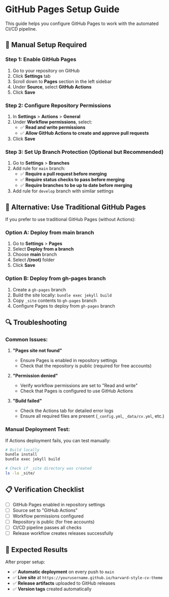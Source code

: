 # GitHub Pages Setup Guide

This guide helps you configure GitHub Pages to work with the automated CI/CD pipeline.

## 🔧 Manual Setup Required

### Step 1: Enable GitHub Pages

1. Go to your repository on GitHub
2. Click **Settings** tab
3. Scroll down to **Pages** section in the left sidebar
4. Under **Source**, select **GitHub Actions**
5. Click **Save**

### Step 2: Configure Repository Permissions

1. In **Settings** > **Actions** > **General**
2. Under **Workflow permissions**, select:
   - ✅ **Read and write permissions**
   - ✅ **Allow GitHub Actions to create and approve pull requests**
3. Click **Save**

### Step 3: Set Up Branch Protection (Optional but Recommended)

1. Go to **Settings** > **Branches**
2. Add rule for `main` branch:
   - ✅ **Require a pull request before merging**
   - ✅ **Require status checks to pass before merging**
   - ✅ **Require branches to be up to date before merging**
3. Add rule for `develop` branch with similar settings

## 🚀 Alternative: Use Traditional GitHub Pages

If you prefer to use traditional GitHub Pages (without Actions):

### Option A: Deploy from main branch
1. Go to **Settings** > **Pages**
2. Select **Deploy from a branch**
3. Choose **main** branch
4. Select **/(root)** folder
5. Click **Save**

### Option B: Deploy from gh-pages branch
1. Create a `gh-pages` branch
2. Build the site locally: `bundle exec jekyll build`
3. Copy `_site` contents to `gh-pages` branch
4. Configure Pages to deploy from `gh-pages` branch

## 🔍 Troubleshooting

### Common Issues:

1. **"Pages site not found"**
   - Ensure Pages is enabled in repository settings
   - Check that the repository is public (required for free accounts)

2. **"Permission denied"**
   - Verify workflow permissions are set to "Read and write"
   - Check that Pages is configured to use GitHub Actions

3. **"Build failed"**
   - Check the Actions tab for detailed error logs
   - Ensure all required files are present (`_config.yml`, `_data/cv.yml`, etc.)

### Manual Deployment Test:

If Actions deployment fails, you can test manually:

```bash
# Build locally
bundle install
bundle exec jekyll build

# Check if _site directory was created
ls -la _site/
```

## 📋 Verification Checklist

- [ ] GitHub Pages enabled in repository settings
- [ ] Source set to "GitHub Actions"
- [ ] Workflow permissions configured
- [ ] Repository is public (for free accounts)
- [ ] CI/CD pipeline passes all checks
- [ ] Release workflow creates releases successfully

## 🎯 Expected Results

After proper setup:
- ✅ **Automatic deployment** on every push to `main`
- ✅ **Live site** at `https://yourusername.github.io/harvard-style-cv-theme`
- ✅ **Release artifacts** uploaded to GitHub releases
- ✅ **Version tags** created automatically 
